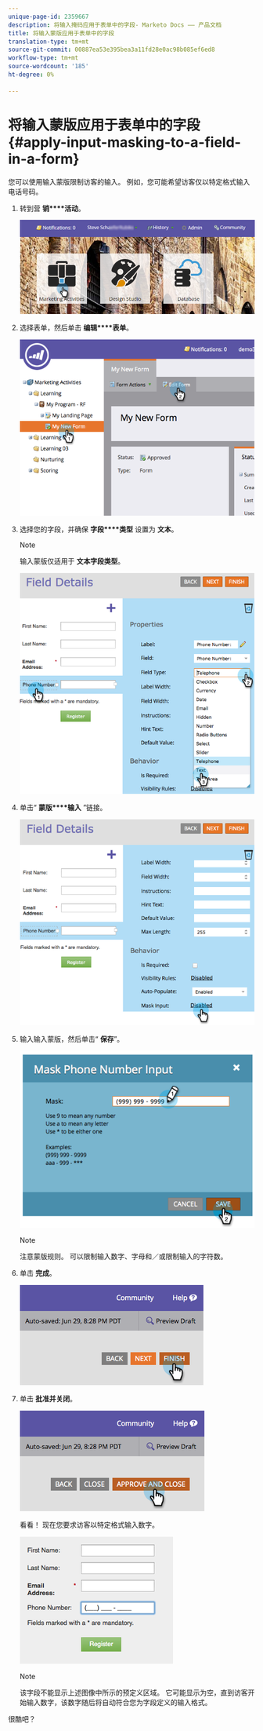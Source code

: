 ```yaml
---
unique-page-id: 2359667
description: 将输入掩码应用于表单中的字段- Marketo Docs —— 产品文档
title: 将输入蒙版应用于表单中的字段
translation-type: tm+mt
source-git-commit: 00887ea53e395bea3a11fd28e0ac98b085ef6ed8
workflow-type: tm+mt
source-wordcount: '185'
ht-degree: 0%

---
```



# 将输入蒙版应用于表单中的字段 {#apply-input-masking-to-a-field-in-a-form}

您可以使用输入蒙版限制访客的输入。 例如，您可能希望访客仅以特定格式输入电话号码。

1. 转到营 **销****活动**。

   ![](assets/login-marketing-activities-4.png)

1. 选择表单，然后单击 **编辑****表单**。

   ![](assets/image2014-9-15-13-3a40-3a44.png)

1. 选择您的字段，并确保 **字段****类型** 设置为 **文本**。

   >[!NOTE]
   >
   >输入蒙版仅适用于 **文本字段类型**。

   ![](assets/image2014-9-15-13-3a40-3a53.png)

1. 单击“ **蒙版****输入** ”链接。

   ![](assets/image2014-9-15-13-3a41-3a3.png)

1. 输入输入蒙版，然后单击“ **保存**”。

   ![](assets/image2014-9-15-13-3a41-3a14.png)

   >[!NOTE]
   >
   >注意蒙版规则。 可以限制输入数字、字母和／或限制输入的字符数。

1. 单击 **完成**。

   ![](assets/image2014-9-15-13-3a41-3a22.png)

1. 单击 **批准并关闭**。

   ![](assets/image2014-9-15-13-3a41-3a28.png)

   看看！ 现在您要求访客以特定格式输入数字。

   ![](assets/image2014-9-15-13-3a41-3a39.png)

   >[!NOTE]
   >
   >该字段不能显示上述图像中所示的预定义区域。 它可能显示为空，直到访客开始输入数字，该数字随后将自动符合您为字段定义的输入格式。

很酷吧？
